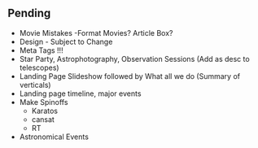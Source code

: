 ## Pending 

- Movie Mistakes -Format Movies? Article Box?
- Design - Subject to Change
- Meta Tags !!!
- Star Party, Astrophotography, Observation Sessions (Add as desc to telescopes)
- Landing Page Slideshow followed by What all we do (Summary of verticals)
- Landing page timeline, major events
- Make Spinoffs
    - Karatos 
    - cansat
    - RT
- Astronomical Events